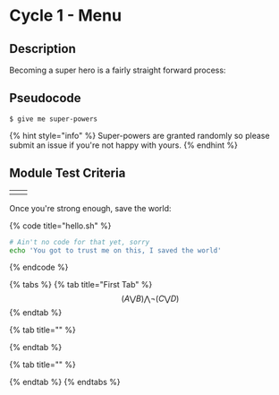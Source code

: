 # Cycle 1 - Menu

## Description

Becoming a super hero is a fairly straight forward process:

## Pseudocode

```
$ give me super-powers
```

{% hint style="info" %}
 Super-powers are granted randomly so please submit an issue if you're not happy with yours.
{% endhint %}

## Module Test Criteria

|  |  |
| :--- | :--- |
|  |  |

Once you're strong enough, save the world:

{% code title="hello.sh" %}
```bash
# Ain't no code for that yet, sorry
echo 'You got to trust me on this, I saved the world'
```
{% endcode %}

{% tabs %}
{% tab title="First Tab" %}
$$
(A \bigvee B) \bigwedge \neg(C \bigvee D)
$$
{% endtab %}

{% tab title="" %}

{% endtab %}

{% tab title="" %}

{% endtab %}
{% endtabs %}



